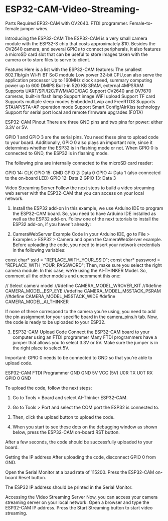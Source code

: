 # ESP32-CAM-Video-Streaming-

Parts Required
 EP32-CAM with OV2640.
 FTDI programmer.
 Female-to-female jumper wires.

Introducing the ESP32-CAM
 The ESP32-CAM is a very small camera module with the ESP32-S chip that costs approximately $10. Besides the OV2640 camera, and several GPIOs to connect peripherals, it also features a microSD card slot that can be useful to store images taken with the camera or to store files to serve to client.

Features
Here is a list with the ESP32-CAM features:
  The smallest 802.11b/g/n Wi-Fi BT SoC module
  Low power 32-bit CPU,can also serve the application processor
  Up to 160MHz clock speed, summary computing power up to 600 DMIPS
  Built-in 520 KB SRAM, external 4MPSRAM
  Supports UART/SPI/I2C/PWM/ADC/DAC
  Support OV2640 and OV7670 cameras, built-in flash lamp
  Support image WiFI upload
  Support TF card
  Supports multiple sleep modes
  Embedded Lwip and FreeRTOS
  Supports STA/AP/STA+AP operation mode
  Support Smart Config/AirKiss technology
  Support for serial port local and remote firmware upgrades (FOTA)

ESP32-CAM Pinout
 There are three GND pins and two pins for power: either 3.3V or 5V.

 GPIO 1 and GPIO 3 are the serial pins. You need these pins to upload code to your board. Additionally, GPIO 0 also plays an important role, since it determines whether the ESP32 is in flashing mode or not. When GPIO 0 is connected to GND, the ESP32 is in flashing mode.

The following pins are internally connected to the microSD card reader:

   GPIO 14: CLK
   GPIO 15: CMD
   GPIO 2: Data 0
   GPIO 4: Data 1 (also connected to the on-board LED)
   GPIO 12: Data 2
   GPIO 13: Data 3

Video Streaming Server
 Follow the next steps to build a video streaming web server with the ESP32-CAM that you can access on your local network.
1. Install the ESP32 add-on
   In this example, we use Arduino IDE to program the ESP32-CAM board. So, you need to have Arduino IDE installed as well as the ESP32 add-on. Follow one of the next tutorials to install the ESP32 add-on, if you haven’t already:

2. CameraWebServer Example Code
In your Arduino IDE, go to File > Examples > ESP32 > Camera and open the CameraWebServer example.
Before uploading the code, you need to insert your network credentials in the following variables:

  const char* ssid = "REPLACE_WITH_YOUR_SSID";
  const char* password = "REPLACE_WITH_YOUR_PASSWORD";
Then, make sure you select the right camera module. In this case, we’re using the AI-THINKER Model.
So, comment all the other models and uncomment this one:

// Select camera model
//#define CAMERA_MODEL_WROVER_KIT
//#define CAMERA_MODEL_ESP_EYE
//#define CAMERA_MODEL_M5STACK_PSRAM
//#define CAMERA_MODEL_M5STACK_WIDE
#define CAMERA_MODEL_AI_THINKER

If none of these correspond to the camera you’re using, you need to add the pin assignment for your specific board in the camera_pins.h tab.
Now, the code is ready to be uploaded to your ESP32.

3. ESP32-CAM Upload Code
Connect the ESP32-CAM board to your computer using an FTDI programmer Many FTDI programmers have a jumper that allows you to select 3.3V or 5V. Make sure the jumper is in the right place to select 5V.

Important: GPIO 0 needs to be connected to GND so that you’re able to upload code.

ESP32-CAM	FTDI Programmer
GND	     GND
5V	     VCC (5V)
U0R	     TX
U0T    	 RX
GPIO 0	 GND

To upload the code, follow the next steps:

1) Go to Tools > Board and select AI-Thinker ESP32-CAM.

2) Go to Tools > Port and select the COM port the ESP32 is connected to.

3) Then, click the upload button to upload the code.

4) When you start to see these dots on the debugging window as shown below, press the ESP32-CAM on-board RST button.

After a few seconds, the code should be successfully uploaded to your board.

Getting the IP address
After uploading the code, disconnect GPIO 0 from GND.

Open the Serial Monitor at a baud rate of 115200. Press the ESP32-CAM on-board Reset button.

The ESP32 IP address should be printed in the Serial Monitor.

Accessing the Video Streaming Server
Now, you can access your camera streaming server on your local network. Open a browser and type the ESP32-CAM IP address. Press the Start Streaming button to start video streaming.
